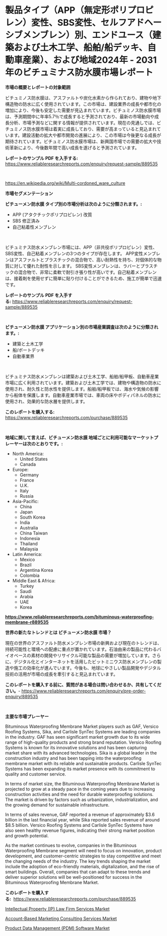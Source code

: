 <p><h1>製品タイプ（APP（無定形ポリプロピレン）変性、SBS変性、セルフアドヘーシブメンブレン）別、エンドユース（建築および土木工学、船舶/船デッキ、自動車産業）、および地域2024年 - 2031年のビチュミナス防水膜市場レポート</h1></p><p><strong>市場の概要とレポートの対象範囲</strong></p>
<p><p>ビチュミノス防水膜は、アスファルトや炭化水素から作られており、建物や地下構造物の防水に広く使用されています。この市場は、建設業界の成長や都市化の増加により、今後も安定した需要が見込まれています。ビチュミノス防水膜市場は、予測期間中に年率5.7％で成長すると予測されており、最新の市場動向や成長分析、市場予測などに関する情報が提供されています。現在の見通しでは、ビチュミノス防水膜市場は着実に成長しており、需要が高まっていると見込まれています。建設活動の拡大や都市開発の進展により、この市場は今後更なる成長が期待されています。ビチュミノス防水膜市場は、新興国市場での需要の拡大や技術革新により、今後数年間で高い成長を遂げると予測されています。</p></p>
<p><strong>レポートのサンプル PDF を入手する:</strong> <a href="https://www.reliableresearchreports.com/enquiry/request-sample/889535">https://www.reliableresearchreports.com/enquiry/request-sample/889535</a></p>
<p>&nbsp;</p>
<p><a href="https://en.wikipedia.org/wiki/Multi-cordoned_ware_culture">https://en.wikipedia.org/wiki/Multi-cordoned_ware_culture</a></p>
<p><strong>市場セグメンテーション</strong></p>
<p><strong>ビチューメン防水膜 タイプ別の市場分析は次のように分類されます。:</strong></p>
<p><ul><li>APP (アタクチックポリプロピレン) 改質</li><li>SBS 修正済み</li><li>自己粘着性メンブレン</li></ul></p>
<p>&nbsp;</p>
<p><p>ビチュミナス防水メンブレン市場には、APP（非共役ポリプロピレン）変性、SBS変性、自己粘着メンブレンの3つのタイプが存在します。 APP変性メンブレンはアスファルトとプラスチックの混合物で、高い耐熱性を持ち、対個体的な物質に対して優れた耐性を示します。 SBS変性メンブレンは、ラバーとプラスチックの混合物で、非常に柔軟で耐引き張り性が高いです。自己粘着メンブレンは、接着剤を使用せずに簡単に貼り付けることができるため、施工が簡単で迅速です。</p></p>
<p><strong>レポートのサンプル PDF を入手する:</strong>&nbsp;<a href="https://www.reliableresearchreports.com/enquiry/request-sample/889535">https://www.reliableresearchreports.com/enquiry/request-sample/889535</a></p>
<p>&nbsp;</p>
<p><strong> ビチューメン防水膜 アプリケーション別の市場産業調査は次のように分類されます。:</strong></p>
<p><ul><li>建築と土木工学</li><li>船/ボートデッキ</li><li>自動車業界</li></ul></p>
<p>&nbsp;</p>
<p><p>ビチュミナス防水メンブレンは建築および土木工学、船舶/船甲板、自動車産業市場に広く利用されています。建築および土木工学では、建物や構造物の防水に使用され、耐久性と防水性を提供します。船舶/船甲板では、海水や気候の影響から船体を保護します。自動車産業市場では、車両の床やボディパネルの防水に使用され、効果的な防水層を提供します。</p></p>
<p><strong>このレポートを購入する:</strong>&nbsp; <a href="https://www.reliableresearchreports.com/purchase/889535">https://www.reliableresearchreports.com/purchase/889535</a></p>
<p>&nbsp;</p>
<p><strong>地域に関して言えば、ビチューメン防水膜 地域ごとに利用可能なマーケットプレーヤーは次のとおりです。:</strong></p>
<p><ul>
    <li>
        North America:
        <ul>
            <li>United States</li>
            <li>Canada</li>
        </ul>
    </li>
    <li>
        Europe:
        <ul>
            <li>Germany</li>
            <li>France</li>
            <li>U.K.</li>
            <li>Italy</li>
            <li>Russia</li>
        </ul>
    </li>
    <li>
        Asia-Pacific:
        <ul>
            <li>China</li>
            <li>Japan</li>
            <li>South Korea</li>
            <li>India</li>
            <li>Australia</li>
            <li>China Taiwan</li>
            <li>Indonesia</li>
            <li>Thailand</li>
            <li>Malaysia</li>
        </ul>
    </li>
    <li>
        Latin America:
        <ul>
            <li>Mexico</li>
            <li>Brazil</li>
            <li>Argentina Korea</li>
            <li>Colombia</li>
        </ul>
    </li>
    <li>
        Middle East & Africa:
        <ul>
            <li>Turkey</li>
            <li>Saudi</li>
            <li>Arabia</li>
            <li>UAE</li>
            <li>Korea</li>
        </ul>
    </li>
    </ul></p>
<p><strong><a href="https://www.reliableresearchreports.com/bituminous-waterproofing-membrane-r889535">https://www.reliableresearchreports.com/bituminous-waterproofing-membrane-r889535</a></strong>&nbsp;</p>
<p><strong>世界の新たなトレンドとは ビチューメン防水膜 市場？</strong></p>
<p><p>現在の世界のアスファルト防水メンブレン市場の新興および現在のトレンドは、持続可能性と環境への配慮に重点が置かれています。石油由来の製品に代わるバイオベースの素材の開発やリサイクル可能な製品の需要が増加しています。さらに、デジタル化とインターネットを活用したビットミニウス防水メンブレンの製造や施工の効率化が進んでいます。今後も、地球にやさしい製品開発やデジタル技術の活用が市場の成長を牽引すると見込まれています。</p></p>
<p><strong>このレポートを購入する前に、質問がある場合は問い合わせるか、共有してください。</strong>- <a href="https://www.reliableresearchreports.com/enquiry/pre-order-enquiry/889535">https://www.reliableresearchreports.com/enquiry/pre-order-enquiry/889535</a></p>
<p>&nbsp;</p>
<p><strong>主要な市場プレーヤー</strong></p>
<p><p>Bituminous Waterproofing Membrane Market players such as GAF, Versico Roofing Systems, Sika, and Carlisle SynTec Systems are leading companies in the industry. GAF has seen significant market growth due to its wide range of high-quality products and strong brand reputation. Versico Roofing Systems is known for its innovative solutions and has been capturing market share with its advanced technologies. Sika is a global leader in the construction industry and has been tapping into the waterproofing membrane market with its reliable and sustainable products. Carlisle SynTec Systems has been expanding its market presence with its commitment to quality and customer service.</p><p>In terms of market size, the Bituminous Waterproofing Membrane Market is projected to grow at a steady pace in the coming years due to increasing construction activities and the need for durable waterproofing solutions. The market is driven by factors such as urbanization, industrialization, and the growing demand for sustainable infrastructure. </p><p>In terms of sales revenue, GAF reported a revenue of approximately $3.6 billion in the last financial year, while Sika reported sales revenue of around $8.5 billion. Versico Roofing Systems and Carlisle SynTec Systems have also seen healthy revenue figures, indicating their strong market position and growth potential.</p><p>As the market continues to evolve, companies in the Bituminous Waterproofing Membrane segment will need to focus on innovation, product development, and customer-centric strategies to stay competitive and meet the changing needs of the industry. The key trends shaping the market include the adoption of eco-friendly materials, digitalization, and the rise of smart buildings. Overall, companies that can adapt to these trends and deliver superior solutions will be well-positioned for success in the Bituminous Waterproofing Membrane Market.</p></p>
<p><strong>このレポートを購入する:</strong>&nbsp;&nbsp;<a href="https://www.reliableresearchreports.com/purchase/889535">https://www.reliableresearchreports.com/purchase/889535</a></p>
<p><p><a href="https://github.com/lavernaCole75/Market-Research-Report-List-1/blob/main/intellectual-property-ip-law-firm-services-market.md">Intellectual Property (IP) Law Firm Services Market</a></p><p><a href="https://github.com/julian6Skinner/Market-Research-Report-List-1/blob/main/account-based-marketing-consulting-services-market.md">Account-Based Marketing Consulting Services Market</a></p><p><a href="https://github.com/salfordkingie/Market-Research-Report-List-1/blob/main/product-data-management-pdm-software-market.md">Product Data Management (PDM) Software Market</a></p></p>